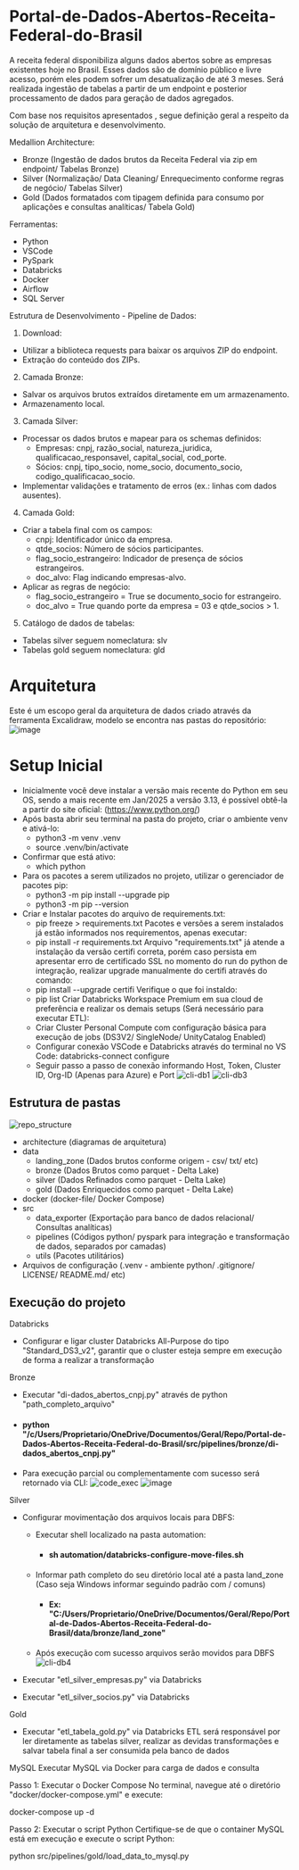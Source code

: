 # Portal-de-Dados-Abertos-Receita-Federal-do-Brasil
A receita federal disponibiliza alguns dados abertos sobre as empresas existentes hoje no Brasil. Esses dados são de domínio público e livre acesso, porém eles podem sofrer um desatualização de até 3 meses. Será realizada ingestão de tabelas a partir de um endpoint e posterior processamento de dados para geração de dados agregados.

Com base nos requisitos apresentados , segue definição geral a respeito da solução de arquitetura e desenvolvimento.

Medallion Architecture:
- Bronze (Ingestão de dados brutos da Receita Federal via zip em endpoint/ Tabelas Bronze)
- Silver (Normalização/ Data Cleaning/ Enrequecimento conforme regras de negócio/ Tabelas Silver)
- Gold (Dados formatados com tipagem definida para consumo por aplicações e consultas analíticas/ Tabela Gold)

Ferramentas:
- Python
- VSCode
- PySpark
- Databricks
- Docker
- Airflow
- SQL Server

Estrutura de Desenvolvimento - Pipeline de Dados:

1. Download:
- Utilizar a biblioteca requests para baixar os arquivos ZIP do endpoint.
- Extração do conteúdo dos ZIPs.
2. Camada Bronze:
- Salvar os arquivos brutos extraídos diretamente em um armazenamento.
- Armazenamento local.
3. Camada Silver:
- Processar os dados brutos e mapear para os schemas definidos:
  - Empresas: cnpj, razão_social, natureza_juridica, qualificacao_responsavel, capital_social, cod_porte.
  - Sócios: cnpj, tipo_socio, nome_socio, documento_socio, codigo_qualificacao_socio.
- Implementar validações e tratamento de erros (ex.: linhas com dados ausentes).
4. Camada Gold:
- Criar a tabela final com os campos:
  - cnpj: Identificador único da empresa.
  - qtde_socios: Número de sócios participantes.
  - flag_socio_estrangeiro: Indicador de presença de sócios estrangeiros.
  - doc_alvo: Flag indicando empresas-alvo.
- Aplicar as regras de negócio:
  - flag_socio_estrangeiro = True se documento_socio for estrangeiro.
  - doc_alvo = True quando porte da empresa = 03 e qtde_socios > 1.
5. Catálogo de dados de tabelas:
- Tabelas silver seguem nomeclatura: slv
- Tabelas gold seguem nomeclatura: gld

# Arquitetura
Este é um escopo geral da arquitetura de dados criado através da ferramenta Excalidraw, modelo se encontra nas pastas do repositório:
![image](https://github.com/user-attachments/assets/c2bdd2c9-f19f-4428-977b-295c6b3f0cdb)

# Setup Inicial
- Inicialmente você deve instalar a versão mais recente do Python em seu OS, sendo a mais recente em Jan/2025 a versão 3.13, é possível obtê-la a partir do site oficial: (https://www.python.org/)
- Após basta abrir seu terminal na pasta do projeto, criar o ambiente venv e ativá-lo:
  - python3 -m venv .venv
  - source .venv/bin/activate
- Confirmar que está ativo:
  - which python
- Para os pacotes a serem utilizados no projeto, utilizar o gerenciador de pacotes pip:
  - python3 -m pip install --upgrade pip
  - python3 -m pip --version
- Criar e Instalar pacotes do arquivo de requirements.txt:
  - pip freeze > requirements.txt
Pacotes e versões a serem instalados já estão informados nos requirementos, apenas executar:
  - pip install -r requirements.txt
Arquivo "requirements.txt" já atende a instalação da versão certifi correta, porém caso persista em apresentar erro de certificado SSL no momento do run do python de integração, realizar upgrade manualmente do certifi através do comando:
  - pip install --upgrade certifi
Verifique o que foi instaldo:
  - pip list
Criar Databricks Workspace Premium em sua cloud de preferência e realizar os demais setups (Será necessário para executar ETL):
  - Criar Cluster Personal Compute com configuração básica para execução de jobs (DS3V2/ SingleNode/ UnityCatalog Enabled)
  - Configurar conexão VSCode e Databricks através do terminal no VS Code: databricks-connect configure
  - Seguir passo a passo de conexão informando Host, Token, Cluster ID, Org-ID (Apenas para Azure) e Port
![cli-db1](https://github.com/user-attachments/assets/4d842910-82cf-4958-b268-2cb2a4e982db)
![cli-db3](https://github.com/user-attachments/assets/b528e9bf-5360-4f24-a71e-354dc9b5ca24)

## Estrutura de pastas

![repo_structure](https://github.com/user-attachments/assets/699f48b6-8d7e-4d79-abe4-6cd511a79e64)

- architecture (diagramas de arquitetura)
- data
  - landing_zone (Dados brutos conforme origem - csv/ txt/ etc)
  - bronze (Dados Brutos como parquet - Delta Lake)
  - silver (Dados Refinados como parquet - Delta Lake)
  - gold (Dados Enriquecidos como parquet - Delta Lake)
- docker (docker-file/ Docker Compose)
- src
  - data_exporter (Exportação para banco de dados relacional/ Consultas analíticas)
  - pipelines (Códigos python/ pyspark para integração e transformação de dados, separados por camadas)
  - utils (Pacotes utilitários)
- Arquivos de configuração (.venv - ambiente python/ .gitignore/ LICENSE/ README.md/ etc)

## Execução do projeto

Databricks
- Configurar e ligar cluster Databricks All-Purpose do tipo "Standard_DS3_v2", garantir que o cluster esteja sempre em execução de forma a realizar a transformação

Bronze
- Executar "di-dados_abertos_cnpj.py" através de python "path_completo_arquivo"
- #### python "/c/Users/Proprietario/OneDrive/Documentos/Geral/Repo/Portal-de-Dados-Abertos-Receita-Federal-do-Brasil/src/pipelines/bronze/di-dados_abertos_cnpj.py"
- Para execução parcial ou complementamente com sucesso será retornado via CLI:
![code_exec](https://github.com/user-attachments/assets/759166d7-7a58-43d5-99d6-13966d8115ad)
![image](https://github.com/user-attachments/assets/047c6824-2f44-4af9-bd14-96ddb58bb2e6)

Silver
- Configurar movimentação dos arquivos locais para DBFS:
  - Executar shell localizado na pasta automation:
    - #### sh automation/databricks-configure-move-files.sh
  - Informar path completo do seu diretório local até a pasta land_zone (Caso seja Windows informar seguindo padrão com / comuns)
    - #### Ex: "C:/Users/Proprietario/OneDrive/Documentos/Geral/Repo/Portal-de-Dados-Abertos-Receita-Federal-do-Brasil/data/bronze/land_zone"
  - Após execução com sucesso arquivos serão movidos para DBFS
![cli-db4](https://github.com/user-attachments/assets/c2a4a8db-6633-4818-ab78-72f0bb9e38db)

- Executar "etl_silver_empresas.py" via Databricks
- Executar "etl_silver_socios.py" via Databricks

Gold
- Executar "etl_tabela_gold.py" via Databricks
ETL será responsável por ler diretamente as tabelas silver, realizar as devidas transformações e salvar tabela final a ser consumida pela banco de dados

MySQL
Executar MySQL via Docker para carga de dados e consulta

Passo 1: Executar o Docker Compose
No terminal, navegue até o diretório "docker/docker-compose.yml" e execute:

docker-compose up -d

Passo 2: Executar o script Python
Certifique-se de que o container MySQL está em execução e execute o script Python:

python src/pipelines/gold/load_data_to_mysql.py